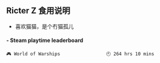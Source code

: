## Ricter Z 食用说明
- 喜欢猫猫，是个冇猫孤儿

<!-- steam-box start -->
#### - Steam playtime leaderboard
```text
🎮 World of Warships                 🕘 264 hrs 10 mins
```
<!-- Powered by https://github.com/YouEclipse/steam-box . -->
<!-- steam-box end -->
